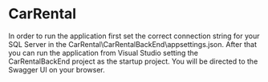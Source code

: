 # CarRental

In order to run the application first set the correct connection string for your SQL Server in the CarRental\CarRentalBackEnd\appsettings.json.
After that you can run the application from Visual Studio setting the CarRentalBackEnd project as the startup project.
You will be directed to the Swagger UI on your browser.

